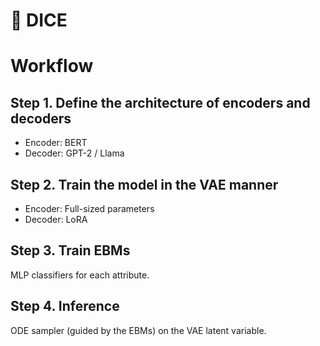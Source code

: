 # 🎲 DICE

# Workflow
## Step 1. Define the architecture of encoders and decoders
* Encoder: BERT
* Decoder: GPT-2 / Llama

## Step 2. Train the model in the VAE manner
* Encoder: Full-sized parameters
* Decoder: LoRA

## Step 3. Train EBMs
MLP classifiers for each attribute.

## Step 4. Inference
ODE sampler (guided by the EBMs) on the VAE latent variable.

